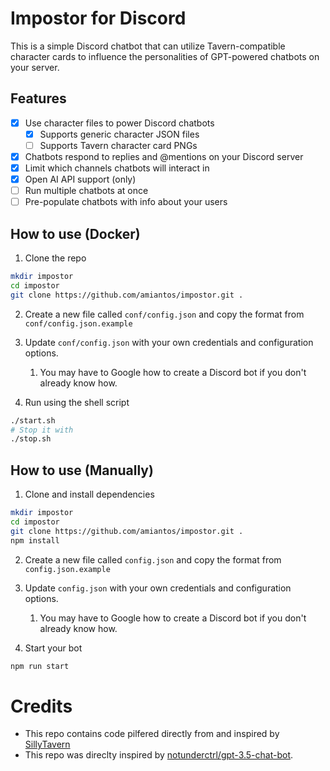 # Impostor for Discord

This is a simple Discord chatbot that can utilize Tavern-compatible character cards to influence the personalities of GPT-powered chatbots on your server.

## Features

- [x] Use character files to power Discord chatbots
  - [x] Supports generic character JSON files
  - [ ] Supports Tavern character card PNGs
- [x] Chatbots respond to replies and @mentions on your Discord server
- [x] Limit which channels chatbots will interact in
- [x] Open AI API support (only)
- [ ] Run multiple chatbots at once
- [ ] Pre-populate chatbots with info about your users

## How to use (Docker)

1. Clone the repo

```sh
mkdir impostor
cd impostor
git clone https://github.com/amiantos/impostor.git .
```

2. Create a new file called `conf/config.json` and copy the format from `conf/config.json.example`

3. Update `conf/config.json` with your own credentials and configuration options.

   1. You may have to Google how to create a Discord bot if you don't already know how.

5. Run using the shell script

```sh
./start.sh
# Stop it with
./stop.sh
```

## How to use (Manually)

1. Clone and install dependencies

```sh
mkdir impostor
cd impostor
git clone https://github.com/amiantos/impostor.git .
npm install
```

2. Create a new file called `config.json` and copy the format from `config.json.example`

3. Update `config.json` with your own credentials and configuration options.

   1. You may have to Google how to create a Discord bot if you don't already know how.

5. Start your bot

```sh
npm run start
```

# Credits

- This repo contains code pilfered directly from and inspired by [SillyTavern](https://github.com/Cohee1207/SillyTavern)
- This repo was direclty inspired by [notunderctrl/gpt-3.5-chat-bot](https://github.com/notunderctrl/gpt-3.5-chat-bot).
